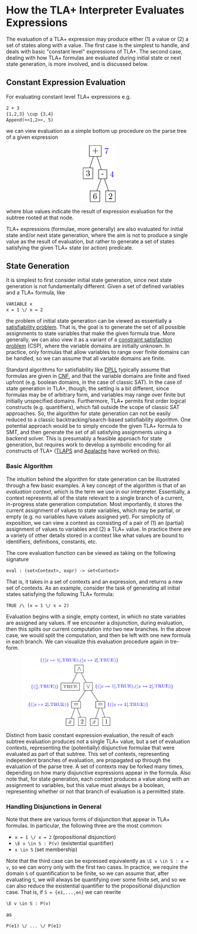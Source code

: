 # How the TLA+ Interpreter Evaluates Expressions

The evaluation of a TLA+ expression may produce either (1) a value or (2) a set of states along with a value. The first case is the simplest to handle, and deals with basic "constant level" expressions of TLA+. The second case, dealing with how TLA+ formulas are evaluated during initial state or next state generation, is more involved, and is discussed below.

## Constant Expression Evaluation

For evaluating constant level TLA+ expressions e.g.
```
2 + 3
{1,2,3} \cup {3,4}
Append(<<1,2>>, 5)
```
we can view evaluation as a simple bottom up procedure on the parse tree of a given expression
<p align="center">
<img src="diagrams/eval-tree-constant1/eval-tree-constant1.png" alt="drawing" width="100"/>
</p>
where blue values indicate the result of expression evaluation for the subtree rooted at that node.

TLA+ expressions (formulae, more generally) are also evaluated for initial state and/or next state generation, where the aim is not to produce a single value as the result of evaluation, but rather to generate a set of states satisfying the given TLA+ state (or action) predicate. 

## State Generation

It is simplest to first consider initial state generation, since next state generation is not fundamentally different. Given a set of defined variables and a TLA+ formula, like
```tlaplus
VARIABLE x
x = 1 \/ x = 2
```
the problem of initial state generation can be viewed as essentially a [satisfiability problem](https://en.wikipedia.org/wiki/Boolean_satisfiability_problem). That is, the goal is to generate the set of all possible assignments to state variables that make the given formula true. More generally, we can also view it as a variant of a [constraint satisfaction problem](https://en.wikipedia.org/wiki/Constraint_satisfaction_problem) (CSP), where the variable domains are initially unknown. In practice, only formulas that allow variables to range over finite domains can be handled, so we can assume that all variable domains are finite. 

Standard algorithms for satisfiability like [DPLL](https://en.wikipedia.org/wiki/DPLL_algorithm) typically assume that formulas are given in [CNF](https://en.wikipedia.org/wiki/Conjunctive_normal_form), and that the variable domains are finite and fixed upfront (e.g. boolean domains, in the case of classic SAT). In the case of state generation in TLA+, though, the setting is a bit different, since formulas may be of arbitrary form, and variables may range over finite but initially unspecified domains. Furthermore, TLA+ permits first order logical constructs (e.g. quantifiers), which fall outside the scope of classic SAT approaches. So, the algorithm for state generation can not be easily reduced to a classic backtracking/search-based satisfiability algorithm. One potential approach would be to simply encode the given TLA+ formula to SMT, and then generate the set of all satisfying assignments using a backend solver. This is presumably a feasible approach for state generation, but requires work to develop a symbolic encoding for all constructs of TLA+ ([TLAPS](https://tla.msr-inria.inria.fr/tlaps/content/Home.html) and [Apalache](https://github.com/informalsystems/apalache) have worked on this).

### Basic Algorithm

The intuition behind the algorithm for state generation can be illustrated through a few basic examples. A key concept of the algorithm is that of an *evaluation context*, which is the term we use in our interpreter. Essentially, a context represents all of the state relevant to a single branch of a current, in-progress state generation computation. Most importantly, it stores the current assignment of values to state variables, which may be partial, or empty (e.g. no variables have values assigned yet). For simplicity of exposition, we can view a context as consisting of a pair of (1) an (partial) assignment of values to variables and (2) a TLA+ value. In practice there are a variety of other details stored in a context like what values are bound to identifiers, definitions, constants, etc. 

The core evaluation function can be viewed as taking on the following signature 
```
eval : (set<Context>, expr) -> set<Context>
```

That is, it takes in a set of contexts and an expression, and returns a new set of contexts. As an example, consider the task of generating all initial states satisfying the following TLA+ formula:

```tlaplus
TRUE /\ (x = 1 \/ x = 2)
```
Evaluation begins with a single, empty context, in which no state variables are assigned any values. If we encounter a disjunction, during evaluation, then this splits our current computation into two new branches. In the above case, we would split the computation, and then be left with one new formula in each branch. We can visualize this evaluation procedure again in tre-form.

<p align="center">
<img src="diagrams/eval-tree-states1/eval-tree-states1.png" alt="drawing" width="420"/>
</p>

Distinct from basic constant expression evaluation, the result of each subtree evaluation produces not a single TLA+ value, but a set of evaluation contexts, representing the (potentially) disjunctive formulae that were evaluated as part of that subtree. This set of contexts, representing independent branches of evaluation, are propagated up through the evaluation of the parse tree. A set of contexts may be forked many times, depending on how many disjunctive expressions appear in the formula. Also note that, for state generation, each context produces a value along with an assignment to variables, but this value must always be a boolean, representing whether or not that branch of evaluation is a permitted state.

### Handling Disjunctions in General

Note that there are various forms of disjunction that appear in TLA+ formulas. In particular, the following three are the most common:

* `x = 1 \/ x = 2` (propositional disjunction)
* `\E v \in S : P(v)` (existential quantifier)
* `x \in S` (set membership)

Note that the third case can be expressed equivalently as `\E v \in S : x = v`, so we can worry only with the first two cases. In practice, we require the domain `S` of quantification to be finite, so we can assume that, after evaluating `S`, we will always be quantifying over some finite set, and so we can also reduce the existential quantifier to the propositional disjunction case. That is, if `S = {e1,...,en}` we can rewrite

```tlaplus
\E v \in S : P(v)
```
as
```tlaplus
P(e1) \/ ... \/ P(e1)
```


<!-- 
## Implementation Details

The evaluation of an initial state predicate/expression can be viewed as returning both a boolean value (`TRUE/FALSE`) as well as a set of possible states, i.e. assignments to variables that satisfy the initial state predicate. Whenever we evaluate a conjunction list 
```tla
Expr == A1 /\ ... /\ An
```
we want to compute the boolean value of each expression, and the value of `Expr` is then the conjunction of all of these boolean values. Similarly, for generating possible states, we start off with a set of currently generated (possibly partial) states, and for each of these, we go through each conjunction and evaluate it in the context of that partial state assignment, updating any assignments as necessary. For a disjunction 
```tla
Expr == A1 \/ ... \/ An
```
we split the evaluation into `n` branches. The overall boolean value of `Expr` is, similarly, the disjunction of the values of all `Ai` subformulas, but the set of possible states now becomes the union of the possible states generated by each subformula, where each subformula is given the current context to generate states from.

```javascript
expr_context = {
    // The currently computed 
    // value of an expression.
    "val": Val
    // The list of (possibly partial) states so far 
    // generated up to the current context
    // of this expression evaluation.
    "states": [State]
}
``` -->

